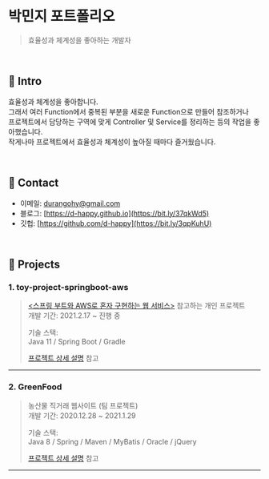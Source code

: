 # 박민지 포트폴리오
>효율성과 체계성을 좋아하는 개발자

</br>

## :gem: Intro
효율성과 체계성을 좋아합니다.  
그래서 여러 Function에서 중복된 부분을 새로운 Function으로 만들어 참조하거나   
프로젝트에서 담당하는 구역에 맞게 Controller 및 Service를 정리하는 등의 작업을 좋아했습니다.  
작게나마 프로젝트에서 효율성과 체계성이 높아질 때마다 즐거웠습니다.

</br>

## :email: Contact
- 이메일: durangohy@gmail.com
- 블로그: [https://d-happy.github.io](https://bit.ly/37qkWd5)
- 깃헙: [https://github.com/d-happy](https://bit.ly/3qpKuhU)

</br>

## :file_folder: Projects
### 1. toy-project-springboot-aws
>[<스프링 부트와 AWS로 혼자 구현하는 웹 서비스>](https://www.aladin.co.kr/shop/wproduct.aspx?ItemId=218568947) 참고하는 개인 프로젝트  
>개발 기간: 2021.2.17 ~ 진행 중
>  
>기술 스택:  
>Java 11 / Spring Boot / Gradle
>  
>[프로젝트 상세 설명](https://bit.ly/3auS1GR) 참고
---
### 2. GreenFood
>농산물 직거래 웹사이트 (팀 프로젝트)  
>개발 기간: 2020.12.28 ~ 2021.1.29
>  
>기술 스택:  
>Java 8 / Spring / Maven / MyBatis / Oracle / jQuery
>  
>[프로젝트 상세 설명](https://bit.ly/3rZbDso) 참고
---
